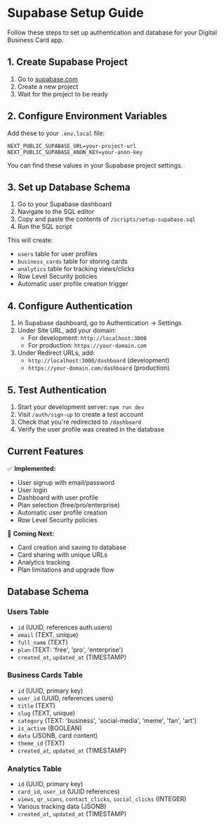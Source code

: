 # Supabase Setup Guide

Follow these steps to set up authentication and database for your Digital Business Card app.

## 1. Create Supabase Project

1. Go to [supabase.com](https://supabase.com)
2. Create a new project
3. Wait for the project to be ready

## 2. Configure Environment Variables

Add these to your `.env.local` file:

```
NEXT_PUBLIC_SUPABASE_URL=your-project-url
NEXT_PUBLIC_SUPABASE_ANON_KEY=your-anon-key
```

You can find these values in your Supabase project settings.

## 3. Set up Database Schema

1. Go to your Supabase dashboard
2. Navigate to the SQL editor
3. Copy and paste the contents of `/scripts/setup-supabase.sql`
4. Run the SQL script

This will create:
- `users` table for user profiles
- `business_cards` table for storing cards
- `analytics` table for tracking views/clicks
- Row Level Security policies
- Automatic user profile creation trigger

## 4. Configure Authentication

1. In Supabase dashboard, go to Authentication → Settings
2. Under Site URL, add your domain:
   - For development: `http://localhost:3000`
   - For production: `https://your-domain.com`
3. Under Redirect URLs, add:
   - `http://localhost:3000/dashboard` (development)
   - `https://your-domain.com/dashboard` (production)

## 5. Test Authentication

1. Start your development server: `npm run dev`
2. Visit `/auth/sign-up` to create a test account
3. Check that you're redirected to `/dashboard`
4. Verify the user profile was created in the database

## Current Features

✅ **Implemented:**
- User signup with email/password
- User login
- Dashboard with user profile
- Plan selection (free/pro/enterprise)
- Automatic user profile creation
- Row Level Security policies

🔄 **Coming Next:**
- Card creation and saving to database
- Card sharing with unique URLs
- Analytics tracking
- Plan limitations and upgrade flow

## Database Schema

### Users Table
- `id` (UUID, references auth.users)
- `email` (TEXT, unique)
- `full_name` (TEXT)
- `plan` (TEXT: 'free', 'pro', 'enterprise')
- `created_at`, `updated_at` (TIMESTAMP)

### Business Cards Table
- `id` (UUID, primary key)
- `user_id` (UUID, references users)
- `title` (TEXT)
- `slug` (TEXT, unique)
- `category` (TEXT: 'business', 'social-media', 'meme', 'fan', 'art')
- `is_active` (BOOLEAN)
- `data` (JSONB, card content)
- `theme_id` (TEXT)
- `created_at`, `updated_at` (TIMESTAMP)

### Analytics Table
- `id` (UUID, primary key)
- `card_id`, `user_id` (UUID references)
- `views`, `qr_scans`, `contact_clicks`, `social_clicks` (INTEGER)
- Various tracking data (JSONB)
- `created_at`, `updated_at` (TIMESTAMP)
